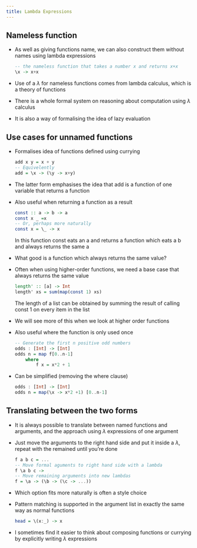 ```yaml
---
title: Lambda Expressions
---
```


## Nameless function

- As well as giving functions name, we can also construct them without
  names using lambda expressions

  ```haskell
  -- the nameless function that takes a number x and returns x+x
  \x -> x+x
  ```

- Use of a $\lambda$ for nameless functions comes from lambda
  calculus, which is a theory of functions

- There is a whole formal system on reasoning about computation using
  $\lambda$ calculus

- It is also a way of formalising the idea of lazy evaluation

## Use cases for unnamed functions

- Formalises idea of functions defined using currying

  ```haskell
  add x y = x + y
  -- Equivelently
  add = \x -> (\y -> x+y)
  ```

- The latter form emphasises the idea that add is a function of one
  variable that returns a function

- Also useful when returning a function as a result

  ```haskell
  const :: a -> b -> a
  const x _ =x
  -- Or, perhaps more naturally
  const x = \_ -> x
  ```

  In this function const eats an a and returns a function which eats a
  b and always returns the same a

- What good is a function which always returns the same value?

- Often when using higher-order functions, we need a base case that
  always returns the same value

  ```haskell
  length' :: [a] -> Int
  length' xs = sum(map(const 1) xs)
  ```

  The length of a list can be obtained by summing the result of
  calling const 1 on every item in the list

- We will see more of this when we look at higher order functions

- Also useful where the function is only used once

  ```haskell
  -- Generate the first n positive odd numbers
  odds : [Int] -> [Int]
  odds n = map f[0..n-1]
      where
          f x = x*2 + 1
  ```

- Can be simplified (removing the where clause)

  ```haskell
  odds : [Int] -> [Int]
  odds n = map(\x -> x*2 +1) [0..n-1]
  ```

## Translating between the two forms

- It is always possible to translate between named functions and
  arguments, and the approach using $\lambda$ expressions of one
  argument

- Just move the arguments to the right hand side and put it inside a
  $\lambda$, repeat with the remained until you’re done

  ```haskell
  f a b c = ...
  -- Move formal aguments to right hand side with a lambda
  f \a b c ->
  -- Move remaining arguments into new lambdas
  f = \a -> (\b -> (\c -> ...))
  ```

- Which option fits more naturally is often a style choice

- Pattern matching is supported in the argument list in exactly the
  same way as normal functions

  ```haskell
  head = \(x:_) -> x
  ```

- I sometimes find it easier to think about composing functions or
  currying by explicitly writing $\lambda$ expressions
